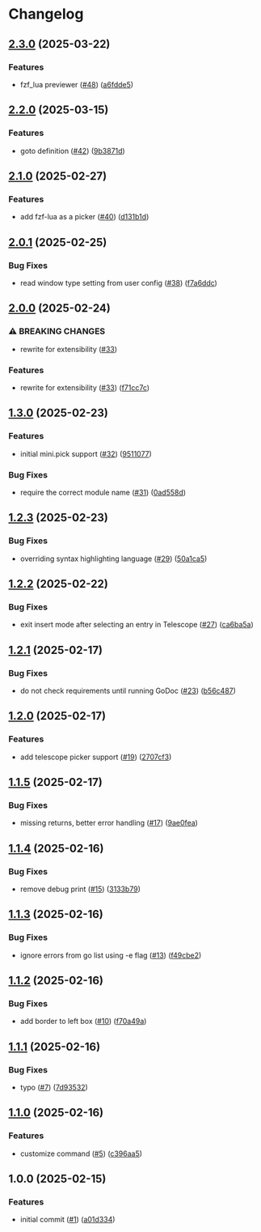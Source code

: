 # Changelog

## [2.3.0](https://github.com/fredrikaverpil/godoc.nvim/compare/v2.2.0...v2.3.0) (2025-03-22)


### Features

* fzf_lua previewer ([#48](https://github.com/fredrikaverpil/godoc.nvim/issues/48)) ([a6fdde5](https://github.com/fredrikaverpil/godoc.nvim/commit/a6fdde583c08da348dbc7875a142b2d91a6ff0ac))

## [2.2.0](https://github.com/fredrikaverpil/godoc.nvim/compare/v2.1.0...v2.2.0) (2025-03-15)


### Features

* goto definition ([#42](https://github.com/fredrikaverpil/godoc.nvim/issues/42)) ([9b3871d](https://github.com/fredrikaverpil/godoc.nvim/commit/9b3871d02cc12fe03e1e078610b231bd80180735))

## [2.1.0](https://github.com/fredrikaverpil/godoc.nvim/compare/v2.0.1...v2.1.0) (2025-02-27)


### Features

* add fzf-lua as a picker ([#40](https://github.com/fredrikaverpil/godoc.nvim/issues/40)) ([d131b1d](https://github.com/fredrikaverpil/godoc.nvim/commit/d131b1d7eaed7e5eef60faa6a99ea2b5a3ae6a59))

## [2.0.1](https://github.com/fredrikaverpil/godoc.nvim/compare/v2.0.0...v2.0.1) (2025-02-25)


### Bug Fixes

* read window type setting from user config ([#38](https://github.com/fredrikaverpil/godoc.nvim/issues/38)) ([f7a6ddc](https://github.com/fredrikaverpil/godoc.nvim/commit/f7a6ddc64498a0475fb5f9d44b3152333f7c1da5))

## [2.0.0](https://github.com/fredrikaverpil/godoc.nvim/compare/v1.3.0...v2.0.0) (2025-02-24)


### ⚠ BREAKING CHANGES

* rewrite for extensibility ([#33](https://github.com/fredrikaverpil/godoc.nvim/issues/33))

### Features

* rewrite for extensibility ([#33](https://github.com/fredrikaverpil/godoc.nvim/issues/33)) ([f71cc7c](https://github.com/fredrikaverpil/godoc.nvim/commit/f71cc7c8423bc1ba4af93933c592350e23cab4ae))

## [1.3.0](https://github.com/fredrikaverpil/godoc.nvim/compare/v1.2.3...v1.3.0) (2025-02-23)


### Features

* initial mini.pick support ([#32](https://github.com/fredrikaverpil/godoc.nvim/issues/32)) ([9511077](https://github.com/fredrikaverpil/godoc.nvim/commit/95110775a983978b14083a441be251eb2518b87b))


### Bug Fixes

* require the correct module name ([#31](https://github.com/fredrikaverpil/godoc.nvim/issues/31)) ([0ad558d](https://github.com/fredrikaverpil/godoc.nvim/commit/0ad558d9c0da13999d7d3a4ee2707ecac1a299cd))

## [1.2.3](https://github.com/fredrikaverpil/godoc.nvim/compare/v1.2.2...v1.2.3) (2025-02-23)


### Bug Fixes

* overriding syntax highlighting language ([#29](https://github.com/fredrikaverpil/godoc.nvim/issues/29)) ([50a1ca5](https://github.com/fredrikaverpil/godoc.nvim/commit/50a1ca545e0ef339b097d080f5d2ce30484547be))

## [1.2.2](https://github.com/fredrikaverpil/godoc.nvim/compare/v1.2.1...v1.2.2) (2025-02-22)


### Bug Fixes

* exit insert mode after selecting an entry in Telescope ([#27](https://github.com/fredrikaverpil/godoc.nvim/issues/27)) ([ca6ba5a](https://github.com/fredrikaverpil/godoc.nvim/commit/ca6ba5ad9b9474ef42abc70bf2ac4d48770875a0))

## [1.2.1](https://github.com/fredrikaverpil/godoc.nvim/compare/v1.2.0...v1.2.1) (2025-02-17)


### Bug Fixes

* do not check requirements until running GoDoc ([#23](https://github.com/fredrikaverpil/godoc.nvim/issues/23)) ([b56c487](https://github.com/fredrikaverpil/godoc.nvim/commit/b56c487a1efd6c23c290b4a3ebad39305922158f))

## [1.2.0](https://github.com/fredrikaverpil/godoc.nvim/compare/v1.1.5...v1.2.0) (2025-02-17)


### Features

* add telescope picker support ([#19](https://github.com/fredrikaverpil/godoc.nvim/issues/19)) ([2707cf3](https://github.com/fredrikaverpil/godoc.nvim/commit/2707cf3d825ec5fde5752617d89940402e804e88))

## [1.1.5](https://github.com/fredrikaverpil/godoc.nvim/compare/v1.1.4...v1.1.5) (2025-02-17)


### Bug Fixes

* missing returns, better error handling ([#17](https://github.com/fredrikaverpil/godoc.nvim/issues/17)) ([9ae0fea](https://github.com/fredrikaverpil/godoc.nvim/commit/9ae0fea63cb72bfe9025785377d77490229e5a79))

## [1.1.4](https://github.com/fredrikaverpil/godoc.nvim/compare/v1.1.3...v1.1.4) (2025-02-16)


### Bug Fixes

* remove debug print ([#15](https://github.com/fredrikaverpil/godoc.nvim/issues/15)) ([3133b79](https://github.com/fredrikaverpil/godoc.nvim/commit/3133b79fa03c4fb86d397d20f983af14ced788b7))

## [1.1.3](https://github.com/fredrikaverpil/godoc.nvim/compare/v1.1.2...v1.1.3) (2025-02-16)


### Bug Fixes

* ignore errors from go list using -e flag ([#13](https://github.com/fredrikaverpil/godoc.nvim/issues/13)) ([f49cbe2](https://github.com/fredrikaverpil/godoc.nvim/commit/f49cbe2e82b599aa9a0703ade388be3f093128c7))

## [1.1.2](https://github.com/fredrikaverpil/godoc.nvim/compare/v1.1.1...v1.1.2) (2025-02-16)


### Bug Fixes

* add border to left box ([#10](https://github.com/fredrikaverpil/godoc.nvim/issues/10)) ([f70a49a](https://github.com/fredrikaverpil/godoc.nvim/commit/f70a49a872e0bf551c252f1af185601202a3eb69))

## [1.1.1](https://github.com/fredrikaverpil/godoc.nvim/compare/v1.1.0...v1.1.1) (2025-02-16)


### Bug Fixes

* typo ([#7](https://github.com/fredrikaverpil/godoc.nvim/issues/7)) ([7d93532](https://github.com/fredrikaverpil/godoc.nvim/commit/7d93532c285070793336364044e16f13d53aa00a))

## [1.1.0](https://github.com/fredrikaverpil/godoc.nvim/compare/v1.0.0...v1.1.0) (2025-02-16)


### Features

* customize command ([#5](https://github.com/fredrikaverpil/godoc.nvim/issues/5)) ([c396aa5](https://github.com/fredrikaverpil/godoc.nvim/commit/c396aa5051f234eb3eea1714817af823cf9e011b))

## 1.0.0 (2025-02-15)


### Features

* initial commit ([#1](https://github.com/fredrikaverpil/godoc.nvim/issues/1)) ([a01d334](https://github.com/fredrikaverpil/godoc.nvim/commit/a01d334c6bcb55e94d1908a1b470ba378a417607))

